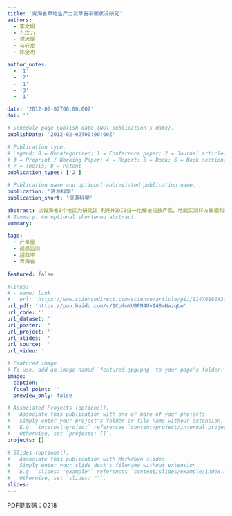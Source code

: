 ```yaml
---
title: '青海省草地生产力及草畜平衡状况研究'
authors:
  - 李文娟
  - 九次力
  - 谭忠厚
  - 马轩龙
  - 陈全功

author_notes:
  - '1'
  - '2'
  - '1'
  - '3'
  - '1'

date: '2012-02-02T00:00:00Z'
doi: ''

# Schedule page publish date (NOT publication's date).
publishDate: '2012-02-02T00:00:00Z'

# Publication type.
# Legend: 0 = Uncategorized; 1 = Conference paper; 2 = Journal article;
# 3 = Preprint / Working Paper; 4 = Report; 5 = Book; 6 = Book section;
# 7 = Thesis; 8 = Patent
publication_types: ['2']

# Publication name and optional abbreviated publication name.
publication: '资源科学'
publication_short: '资源科学'

abstract: 以青海省8个地区为研究区,利用MODIS归一化植被指数产品、地面实测样方数据和统计资料,建立青海省天然草地资源产量估算模型以及各地区草畜平衡监测模型,对青海省各地区的天然草地产草量及超载状况进行分析。结果表明:①2007年全省天然草地产草量为12552.1×104t,其中以海北地区最高,占36.60%,最小的为西宁和海东地区,分别为1.40%和1.60%;②2007年全省天然草地超载最严重的是西宁、海东和海南,超载率均高于100%,未超载的地区是海北和海西;③考虑农业、林业等补饲因素后,计算得出海南地区超载最严重,超载率为181.30%;除海西和海北两地区外,其他地区的超载率相对于天然草地有所下降,但仍有较严重超载。因此,应当加大农业、林业等补饲,维持天然草地及地区畜牧业的有效、合理发展。
# Summary. An optional shortened abstract.
summary: 

tags:
  - 产草量
  - 遥感监测
  - 超载率
  - 青海省
  
featured: false

#links:
# - name: link
#   url: 'https://www.sciencedirect.com/science/article/pii/S1470160X21006658'
url_pdf: 'https://pan.baidu.com/s/1CpfmYUBRN4UvI48mNwzqLw'
url_code: ''
url_dataset: ''
url_poster: ''
url_project: ''
url_slides: ''
url_source: ''
url_video: ''

# Featured image
# To use, add an image named `featured.jpg/png` to your page's folder.
image:
  caption: ''
  focal_point: ''
  preview_only: false

# Associated Projects (optional).
#   Associate this publication with one or more of your projects.
#   Simply enter your project's folder or file name without extension.
#   E.g. `internal-project` references `content/project/internal-project/index.md`.
#   Otherwise, set `projects: []`.
projects: []

# Slides (optional).
#   Associate this publication with Markdown slides.
#   Simply enter your slide deck's filename without extension.
#   E.g. `slides: "example"` references `content/slides/example/index.md`.
#   Otherwise, set `slides: ""`.
slides:
---
```


PDF提取码：0218